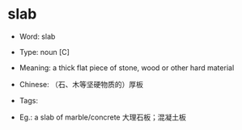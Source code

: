 # slab

- Word: slab

- Type: noun [C]
- Meaning: a thick flat piece of stone, wood or other hard material
- Chinese: （石、木等坚硬物质的）厚板
- Tags: 
- Eg.: a slab of marble/concrete 大理石板；混凝土板

